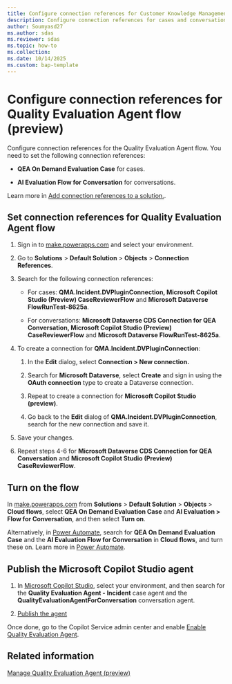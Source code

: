 ```yaml
---
title: Configure connection references for Customer Knowledge Management Agent flow (preview)
description: Configure connection references for cases and conversations in the Quality Evaluation Agent flow. Follow these steps to get started.
author: Soumyasd27
ms.author: sdas
ms.reviewer: sdas
ms.topic: how-to
ms.collection: 
ms.date: 10/14/2025
ms.custom: bap-template
---
```


# Configure connection references for Quality Evaluation Agent flow (preview)

Configure connection references for the Quality Evaluation Agent flow. You need to set the following connection references:

- **QEA On Demand Evaluation Case** for cases.

- **AI Evaluation Flow for Conversation** for conversations.

Learn more in [Add connection references to a solution.](/power-apps/maker/data-platform/create-connection-reference#add-connection-references-to-a-solution).

## Set connection references for Quality Evaluation Agent flow

1. Sign in to [make.powerapps.com](https://make.powerapps.com) and select your environment.

1. Go to **Solutions** > **Default Solution** > **Objects** > **Connection References**.

1. Search for the following connection references:

    - For cases: **QMA.Incident.DVPluginConnection, Microsoft Copilot Studio (Preview) CaseReviewerFlow** and **Microsoft Dataverse FlowRunTest-8625a**.
    
    - For conversations: **Microsoft Dataverse CDS Connection for QEA Conversation, Microsoft Copilot Studio (Preview) CaseReviewerFlow** and **Microsoft Dataverse FlowRunTest-8625a**.

1. To create a connection for **QMA.Incident.DVPluginConnection**:

    1.  In the **Edit** dialog, select **Connection > New connection.**

    2.  Search for **Microsoft Dataverse**, select **Create** and sign in using the **OAuth connection** type to create a Dataverse connection.

    3.  Repeat to create a connection for **Microsoft Copilot Studio (preview)**.

    4.  Go back to the **Edit** dialog of **QMA.Incident.DVPluginConnection**, search for the new connection and save it.

1. Save your changes.

1. Repeat steps 4-6 for **Microsoft Dataverse CDS Connection for QEA Conversation** and **Microsoft Copilot Studio (Preview) CaseReviewerFlow**.

## Turn on the flow

In [make.powerapps.com](https://make.powerapps.com) from **Solutions** > **Default Solution** > **Objects** > **Cloud flows**, select **QEA On Demand Evaluation Case** and **AI Evaluation > Flow for Conversation**, and then select **Turn on**.

Alternatively, in [Power Automate](https://powerautomate.microsoft.com), search for **QEA On Demand Evaluation Case** and the **AI Evaluation Flow for Conversation** in **Cloud flows**, and turn these on. Learn more in [Power Automate](/power-automate/overview-cloud#find-your-flows-easily).

## Publish the Microsoft Copilot Studio agent

1.  In [Microsoft Copilot Studio](https://copilotstudio.microsoft.com/), select your environment, and then search for the **Quality Evaluation Agent - Incident** case agent and the **QualityEvaluationAgentForConversation** conversation agent.

2. [Publish the agent](/microsoft-copilot-studio/publication-fundamentals-publish-channels?tabs=web)

Once done, go to the Copilot Service admin center and enable [Enable Quality Evaluation Agent](manage-quality-evaluation-agent.md#enable-quality-evaluation-agent).

## Related information

[Manage Quality Evaluation Agent (preview)](manage-quality-evaluation-agent.md#manage-quality-evaluation-agent-preview)
